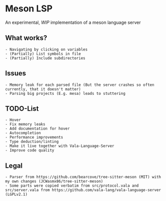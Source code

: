 # Meson LSP

An experimental, *WIP* implementation of a meson language server

## What works?
	- Navigating by clicking on variables
	- (Partially) List symbols in file
	- (Partially) Include subdirectories
## Issues
	- Memory leak for each parsed file (But the server crashes so often currently, that it doesn't matter)
	- Parsing big projects (E.g. mesa) leads to stuttering

## TODO-List
	- Hover
	- Fix memory leaks
	- Add documentation for hover
	- Autocompletion
	- Performance improvements
	- Type deduction/linting
	- Make it live together with Vala-Language-Server
	- Improve code quality

## Legal
	- Parser from https://github.com/bearcove/tree-sitter-meson (MIT) with my own changes (JCWasmx86/tree-sitter-meson)
	- Some parts were copied verbatim from src/protocol.vala and src/server.vala from https://github.com/vala-lang/vala-language-server (LGPLv2.1)
